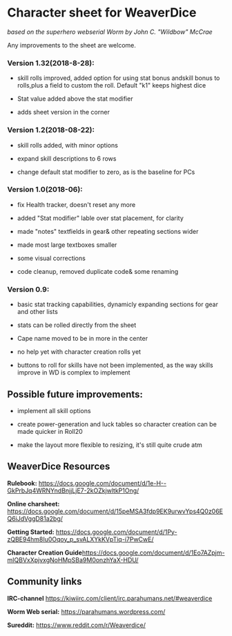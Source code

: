 # Character sheet for WeaverDice
*based on the superhero webserial Worm by John C. "Wildbow" McCrae*

Any improvements to the sheet are welcome.

### Version 1.32(2018-8-28):

- skill rolls improved, added option for using stat bonus andskill bonus to rolls,plus a field to custom the roll. Default "k1" keeps highest dice

- Stat value added above the stat modifier

- adds sheet version in the corner


### Version 1.2(2018-08-22):

- skill rolls added, with minor options

- expand skill descriptions to 6 rows

- change default stat modifier to zero, as is the baseline for PCs

### Version 1.0(2018-06):

- fix Health tracker, doesn't reset any more

- added "Stat modifier" lable over stat placement, for clarity

- made "notes" textfields in gear& other repeating sections wider

- made most large textboxes smaller

- some visual corrections

- code cleanup, removed duplicate code& some renaming

### Version 0.9:

- basic stat tracking capabilities, dynamicly expanding sections for gear and other lists

- stats can be rolled directly from the sheet

- Cape name moved to be in more in the center

- no help yet with character creation rolls yet

- buttons to roll for skills have not been implemented, as the way skills improve in WD is complex to implement

## Possible future improvements:

- implement all skill options

- create power-generation and luck tables so character creation can be made quicker in Roll20

- make the layout more flexible to resizing, it's still quite crude atm

## WeaverDice Resources

**Rulebook:** 				https://docs.google.com/document/d/1e-H--GkPrbJq4WRNYndBnjjLjE7-2kOZkjwltkP1Ong/

**Online charsheet:** 		https://docs.google.com/document/d/15peMSA3fdp9EK9urwvYps4Q0z06EQ6iJdVggD81a2bg/

**Getting Started:** 		https://docs.google.com/document/d/1Py-zQBE94hm8Iu0Oqoy_p_svALXYkKVpTiq-i7PwCwE/

**Character Creation Guide**https://docs.google.com/document/d/1Eo7AZpjm-mIQBVxXpjvxgNoHMpSBa9M0onzhYaX-HDU/

## Community links

**IRC-channel** 	 		https://kiwiirc.com/client/irc.parahumans.net/#weaverdice

**Worm Web serial:** 		https://parahumans.wordpress.com/

**Sureddit:**		 		https://www.reddit.com/r/Weaverdice/